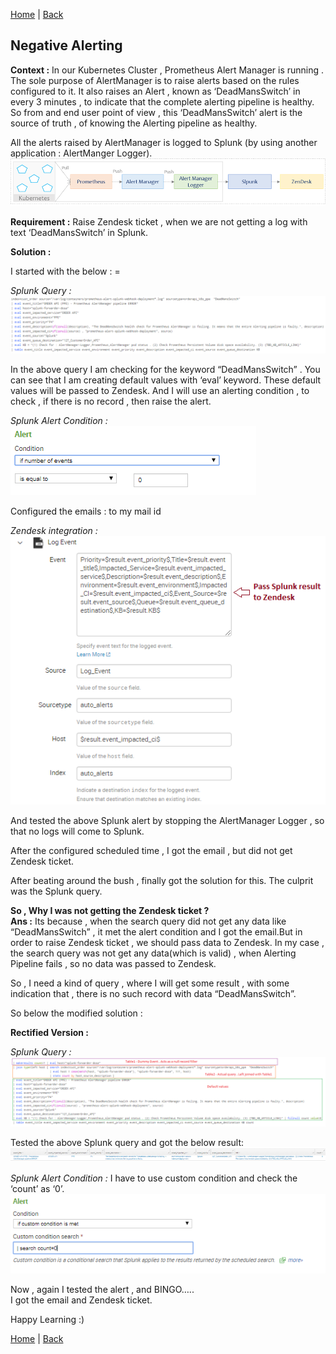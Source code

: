[Home](https://debbiswal.github.io/Tech-BITE) \| [Back](https://debbiswal.github.io/Tech-BITE/#splunk)

## Negative Alerting
**Context :** In our Kubernetes Cluster  , Prometheus Alert Manager is running . The sole purpose of AlertManager is to raise alerts based on the rules configured to it.
It also raises an Alert , known as ‘DeadMansSwitch’ in every 3 minutes  , to indicate that the complete alerting pipeline is healthy. 
So from and end user point of view  , this ‘DeadMansSwitch’ alert is the source of truth , of knowing the Alerting pipeline as healthy.

All the alerts raised by AlertManager is logged to Splunk (by using another application : AlertManger Logger).  
![image1](images/img1.png)  

**Requirement :** Raise Zendesk ticket , when we are not getting a log with text ‘DeadMansSwitch’ in Splunk.  

**Solution :**

I started with the below  : =  

*Splunk Query :*
![splunk query](images/img2.png)  

In the above query I am checking for the keyword “DeadMansSwitch”  . You can see that I am creating default values with ‘eval’ keyword. These default values will be passed to Zendesk.
And I will use an alerting condition , to check , if there is no record , then raise the alert.

*Splunk Alert Condition :*  
![splunk alert condition](images/img3.png)  

Configured the emails : to my mail id 

*Zendesk integration :*  
![zendesk integration](images/img4.png)  

And tested the above Splunk alert by stopping the AlertManager Logger , so that no logs will come to Splunk.

After the configured scheduled time , I got the email , but did not get Zendesk ticket.

After beating around the bush , finally got the solution for this. The culprit was the Splunk query.

**So , Why I was not getting the Zendesk ticket ?**  
**Ans :** Its because , when the search query did not get any data like “DeadMansSwitch” , it met the alert condition and I got the email.But in order to raise Zendesk ticket , we should pass data to Zendesk. In my case , the search query was not get any data(which is valid) , when Alerting Pipeline fails , so no data was passed to Zendesk.

So , I need a kind of query , where I will get some result , with some indication that , there is no such record with data “DeadMansSwitch”.

So below the modified solution :

**Rectified Version :**  

*Splunk Query :*
![splunk query](images/img5.png)  

Tested the above Splunk query and got the below result:  
![splunk result](images/img6.png)  

*Splunk Alert Condition :*
I have to use custom condition  and check the ‘count’ as ‘0’.  
![splunk alert condition](images/img7.png)  

Now , again I tested the alert , and BINGO…..   
I got the email and Zendesk ticket.  

Happy Learning :)


[Home](https://debbiswal.github.io/Tech-BITE) \| [Back](https://debbiswal.github.io/Tech-BITE/#splunk)
